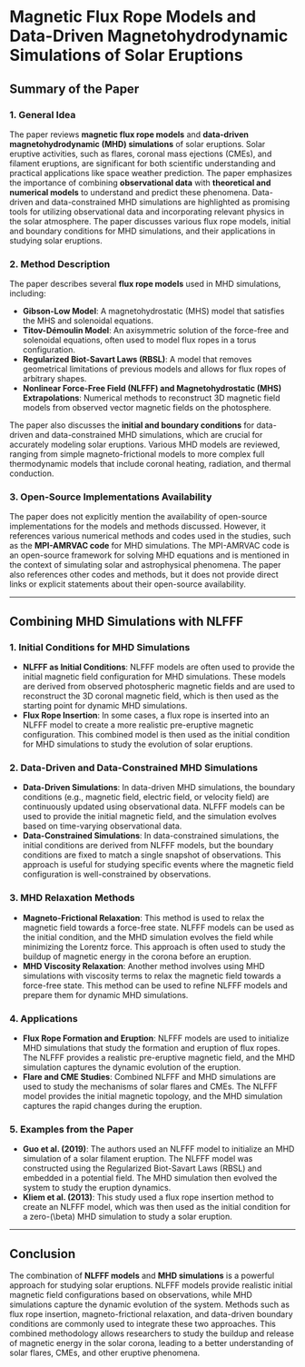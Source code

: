 # Magnetic Flux Rope Models and Data-Driven Magnetohydrodynamic Simulations of Solar Eruptions

## Summary of the Paper

### 1. General Idea
The paper reviews **magnetic flux rope models** and **data-driven magnetohydrodynamic (MHD) simulations** of solar eruptions. Solar eruptive activities, such as flares, coronal mass ejections (CMEs), and filament eruptions, are significant for both scientific understanding and practical applications like space weather prediction. The paper emphasizes the importance of combining **observational data** with **theoretical and numerical models** to understand and predict these phenomena. Data-driven and data-constrained MHD simulations are highlighted as promising tools for utilizing observational data and incorporating relevant physics in the solar atmosphere. The paper discusses various flux rope models, initial and boundary conditions for MHD simulations, and their applications in studying solar eruptions.

### 2. Method Description
The paper describes several **flux rope models** used in MHD simulations, including:
- **Gibson-Low Model**: A magnetohydrostatic (MHS) model that satisfies the MHS and solenoidal equations.
- **Titov-Démoulin Model**: An axisymmetric solution of the force-free and solenoidal equations, often used to model flux ropes in a torus configuration.
- **Regularized Biot-Savart Laws (RBSL)**: A model that removes geometrical limitations of previous models and allows for flux ropes of arbitrary shapes.
- **Nonlinear Force-Free Field (NLFFF) and Magnetohydrostatic (MHS) Extrapolations**: Numerical methods to reconstruct 3D magnetic field models from observed vector magnetic fields on the photosphere.

The paper also discusses the **initial and boundary conditions** for data-driven and data-constrained MHD simulations, which are crucial for accurately modeling solar eruptions. Various MHD models are reviewed, ranging from simple magneto-frictional models to more complex full thermodynamic models that include coronal heating, radiation, and thermal conduction.

### 3. Open-Source Implementations Availability
The paper does not explicitly mention the availability of open-source implementations for the models and methods discussed. However, it references various numerical methods and codes used in the studies, such as the **MPI-AMRVAC code** for MHD simulations. The MPI-AMRVAC code is an open-source framework for solving MHD equations and is mentioned in the context of simulating solar and astrophysical phenomena. The paper also references other codes and methods, but it does not provide direct links or explicit statements about their open-source availability.

---

## Combining MHD Simulations with NLFFF

### 1. Initial Conditions for MHD Simulations
- **NLFFF as Initial Conditions**: NLFFF models are often used to provide the initial magnetic field configuration for MHD simulations. These models are derived from observed photospheric magnetic fields and are used to reconstruct the 3D coronal magnetic field, which is then used as the starting point for dynamic MHD simulations.
- **Flux Rope Insertion**: In some cases, a flux rope is inserted into an NLFFF model to create a more realistic pre-eruptive magnetic configuration. This combined model is then used as the initial condition for MHD simulations to study the evolution of solar eruptions.

### 2. Data-Driven and Data-Constrained MHD Simulations
- **Data-Driven Simulations**: In data-driven MHD simulations, the boundary conditions (e.g., magnetic field, electric field, or velocity field) are continuously updated using observational data. NLFFF models can be used to provide the initial magnetic field, and the simulation evolves based on time-varying observational data.
- **Data-Constrained Simulations**: In data-constrained simulations, the initial conditions are derived from NLFFF models, but the boundary conditions are fixed to match a single snapshot of observations. This approach is useful for studying specific events where the magnetic field configuration is well-constrained by observations.

### 3. MHD Relaxation Methods
- **Magneto-Frictional Relaxation**: This method is used to relax the magnetic field towards a force-free state. NLFFF models can be used as the initial condition, and the MHD simulation evolves the field while minimizing the Lorentz force. This approach is often used to study the buildup of magnetic energy in the corona before an eruption.
- **MHD Viscosity Relaxation**: Another method involves using MHD simulations with viscosity terms to relax the magnetic field towards a force-free state. This method can be used to refine NLFFF models and prepare them for dynamic MHD simulations.

### 4. Applications
- **Flux Rope Formation and Eruption**: NLFFF models are used to initialize MHD simulations that study the formation and eruption of flux ropes. The NLFFF provides a realistic pre-eruptive magnetic field, and the MHD simulation captures the dynamic evolution of the eruption.
- **Flare and CME Studies**: Combined NLFFF and MHD simulations are used to study the mechanisms of solar flares and CMEs. The NLFFF model provides the initial magnetic topology, and the MHD simulation captures the rapid changes during the eruption.

### 5. Examples from the Paper
- **Guo et al. (2019)**: The authors used an NLFFF model to initialize an MHD simulation of a solar filament eruption. The NLFFF model was constructed using the Regularized Biot-Savart Laws (RBSL) and embedded in a potential field. The MHD simulation then evolved the system to study the eruption dynamics.
- **Kliem et al. (2013)**: This study used a flux rope insertion method to create an NLFFF model, which was then used as the initial condition for a zero-\(\beta\) MHD simulation to study a solar eruption.

---

## Conclusion
The combination of **NLFFF models** and **MHD simulations** is a powerful approach for studying solar eruptions. NLFFF models provide realistic initial magnetic field configurations based on observations, while MHD simulations capture the dynamic evolution of the system. Methods such as flux rope insertion, magneto-frictional relaxation, and data-driven boundary conditions are commonly used to integrate these two approaches. This combined methodology allows researchers to study the buildup and release of magnetic energy in the solar corona, leading to a better understanding of solar flares, CMEs, and other eruptive phenomena.
